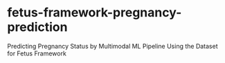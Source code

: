 # fetus-framework-pregnancy-prediction
Predicting Pregnancy Status by Multimodal ML Pipeline Using the Dataset for Fetus Framework 
